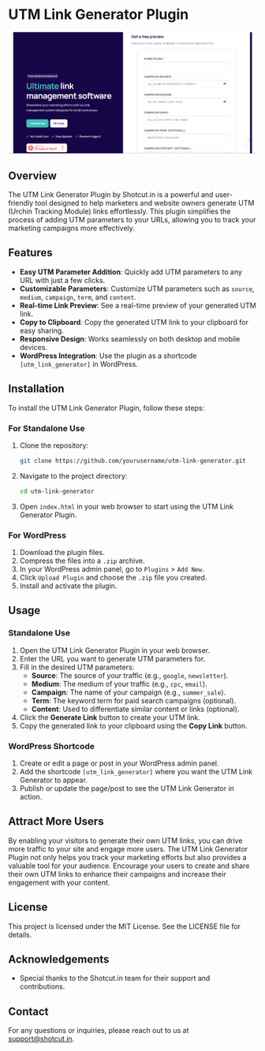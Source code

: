 # UTM Link Generator Plugin

![Demo](demo.png)


## Overview

The UTM Link Generator Plugin by Shotcut.in is a powerful and user-friendly tool designed to help marketers and website owners generate UTM (Urchin Tracking Module) links effortlessly. This plugin simplifies the process of adding UTM parameters to your URLs, allowing you to track your marketing campaigns more effectively.

## Features

- **Easy UTM Parameter Addition**: Quickly add UTM parameters to any URL with just a few clicks.
- **Customizable Parameters**: Customize UTM parameters such as `source`, `medium`, `campaign`, `term`, and `content`.
- **Real-time Link Preview**: See a real-time preview of your generated UTM link.
- **Copy to Clipboard**: Copy the generated UTM link to your clipboard for easy sharing.
- **Responsive Design**: Works seamlessly on both desktop and mobile devices.
- **WordPress Integration**: Use the plugin as a shortcode `[utm_link_generator]` in WordPress.

## Installation

To install the UTM Link Generator Plugin, follow these steps:

### For Standalone Use

1. Clone the repository:
   ```bash
   git clone https://github.com/yourusername/utm-link-generator.git
   ```
2. Navigate to the project directory:
   ```bash
   cd utm-link-generator
   ```
3. Open `index.html` in your web browser to start using the UTM Link Generator Plugin.

### For WordPress

1. Download the plugin files.
2. Compress the files into a `.zip` archive.
3. In your WordPress admin panel, go to `Plugins` > `Add New`.
4. Click `Upload Plugin` and choose the `.zip` file you created.
5. Install and activate the plugin.

## Usage

### Standalone Use

1. Open the UTM Link Generator Plugin in your web browser.
2. Enter the URL you want to generate UTM parameters for.
3. Fill in the desired UTM parameters:
   - **Source**: The source of your traffic (e.g., `google`, `newsletter`).
   - **Medium**: The medium of your traffic (e.g., `cpc`, `email`).
   - **Campaign**: The name of your campaign (e.g., `summer_sale`).
   - **Term**: The keyword term for paid search campaigns (optional).
   - **Content**: Used to differentiate similar content or links (optional).
4. Click the **Generate Link** button to create your UTM link.
5. Copy the generated link to your clipboard using the **Copy Link** button.

### WordPress Shortcode

1. Create or edit a page or post in your WordPress admin panel.
2. Add the shortcode `[utm_link_generator]` where you want the UTM Link Generator to appear.
3. Publish or update the page/post to see the UTM Link Generator in action.

## Attract More Users

By enabling your visitors to generate their own UTM links, you can drive more traffic to your site and engage more users. The UTM Link Generator Plugin not only helps you track your marketing efforts but also provides a valuable tool for your audience. Encourage your users to create and share their own UTM links to enhance their campaigns and increase their engagement with your content.

## License

This project is licensed under the MIT License. See the LICENSE file for details.

## Acknowledgements

- Special thanks to the Shotcut.in team for their support and contributions.

## Contact

For any questions or inquiries, please reach out to us at support@shotcut.in.
